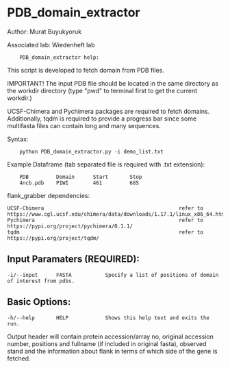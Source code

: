# PDB_domain_extractor

Author: Murat Buyukyoruk

Associated lab: Wiedenheft lab

        PDB_domain_extractor help:

This script is developed to fetch domain from PDB files. 

IMPORTANT! The input PDB file should be located in the same directory as the workdir directory (type "pwd" to terminal first to get the current workdir.)  

UCSF-Chimera and Pychimera packages are required to fetch domains. Additionally, tqdm is required to provide a progress bar since some multifasta files can contain long and many sequences.

Syntax:

        python PDB_domain_extractor.py -i demo_list.txt

Example Dataframe (tab separated file is required with .txt extension):

        PDB         Domain      Start       Stop
        4ncb.pdb    PIWI        461         685    
        
flank_grabber dependencies:
    
	UCSF-Chimera                                            refer to https://www.cgl.ucsf.edu/chimera/data/downloads/1.17.1/linux_x86_64.html
	Pychimera                                               refer to https://pypi.org/project/pychimera/0.1.1/
	tqdm                                                    refer to https://pypi.org/project/tqdm/

Input Paramaters (REQUIRED):
----------------------------
	-i/--input		FASTA			Specify a list of positions of domain of interest from pdbs.

Basic Options:
--------------
	-h/--help		HELP			Shows this help text and exits the run.

Output header will contain protein accession/array no, original accession number, positions and fullname (if included in original fasta), observed stand and the information about flank in terms of which side of the gene is fetched.

